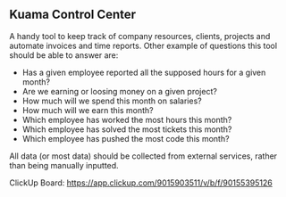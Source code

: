 
## Kuama Control Center

A handy tool to keep track of company resources, clients, projects and automate invoices and time reports.
Other example of questions this tool should be able to answer are:
- Has a given employee reported all the supposed hours for a given month?
- Are we earning or loosing money on a given project?
- How much will we spend this month on salaries?
- How much will we earn this month?
- Which employee has worked the most hours this month?
- Which employee has solved the most tickets this month?
- Which employee has pushed the most code this month?

All data (or most data) should be collected from external services, rather than being manually inputted.

ClickUp Board: https://app.clickup.com/9015903511/v/b/f/90155395126

